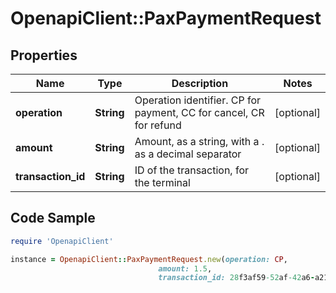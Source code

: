 # OpenapiClient::PaxPaymentRequest

## Properties

Name | Type | Description | Notes
------------ | ------------- | ------------- | -------------
**operation** | **String** | Operation identifier. CP for payment, CC for cancel, CR for refund | [optional] 
**amount** | **String** | Amount, as a string, with a . as a decimal separator | [optional] 
**transaction_id** | **String** | ID of the transaction, for the terminal | [optional] 

## Code Sample

```ruby
require 'OpenapiClient'

instance = OpenapiClient::PaxPaymentRequest.new(operation: CP,
                                 amount: 1.5,
                                 transaction_id: 28f3af59-52af-42a6-a217-fc26278482db)
```


